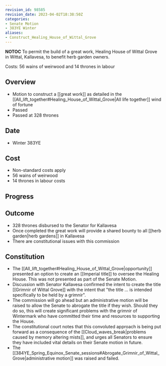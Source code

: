 ```yaml
---
revision_id: 98585
revision_date: 2023-04-02T18:38:50Z
categories:
- Senate Motion
- 383YE Winter
aliases:
- Construct_Healing_House_of_Wittal_Grove
---
```



__NOTOC__
To permit the build of a great work, Healing House of Wittal Grove in Wittal, Kallavesa, to benefit herb garden owners.


Costs: 56 wains of weirwood and 14 thrones in labour

## Overview
* Motion to construct a [[great work]] as detailed in the [[All_lift_together#Healing_House_of_Wittal_Grove|All life together]] wind of fortune
* Passed
* Passed at 328 thrones

## Date
* Winter 383YE
## Cost
* Non-standard costs apply
* 56 wains of weirwood
* 14 thrones in labour costs
## Progress

## Outcome
* 328 thrones disbursed to the Senator for Kallavesa
* Once completed the great work will provide a shared bounty to all [[herb garden|herb gardens]] in Kallavesa
* There are constitutional issues with this commission

## Constitution
* The [[All_lift_together#Healing_House_of_Wittal_Grove|opportunity]] presented an option to create an [[Imperial title]] to oversee the Healing House. This was not presented as part of the Senate Motion. 
* Discussion with Senator Kallavesa confirmed the intent to create the title [[Grimnir of Wittal Grove]] with the intent that "the title ... is intended specifically to be held by a grimnir".
* The commission will go ahead but an administrative motion will be raised to allow the Senate to abrogate the title if they wish. Should they do so, this will create significant problems with the grimnir of Wintermark who have committed their time and resources to supporting the House.
* The constitutional court notes that this convoluted approach is being put forward as a consequence of the [[Cloud_waves_break|problems caused by memory altering mists]], and urges all Senators to ensure they have included vital details on their Senate motion in future.
* The [[384YE_Spring_Equinox_Senate_sessions#Abrogate_Grimnir_of_Wittal_Grove|administrative motion]] was raised and failed.